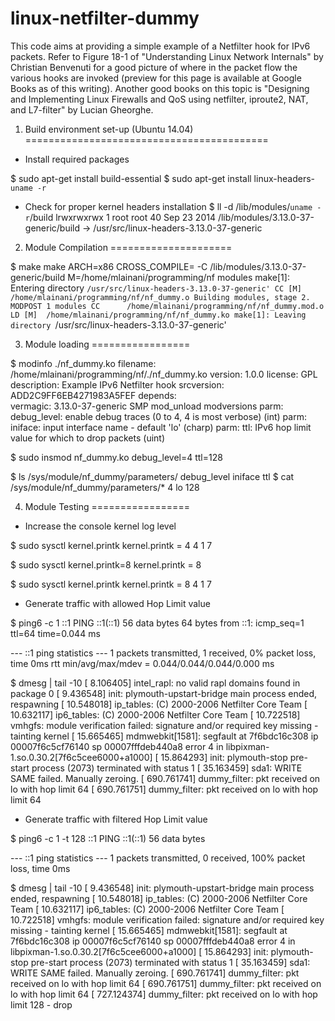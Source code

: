# linux-netfilter-dummy

This code aims at providing a simple example of a Netfilter hook for
IPv6 packets. Refer to Figure 18-1 of "Understanding Linux Network
Internals" by Christian Benvenuti for a good picture of where in the
packet flow the various hooks are invoked (preview for this page is
available at Google Books as of this writing). Another good books on
this topic is "Designing and Implementing Linux Firewalls and QoS
using netfilter, iproute2, NAT, and L7-filter" by Lucian Gheorghe.

1. Build environment set-up (Ubuntu 14.04) 
==========================================

- Install required packages

$ sudo apt-get install build-essential
$ sudo apt-get install linux-headers-`uname -r`

- Check for proper kernel headers installation
$ ll -d /lib/modules/`uname -r`/build
lrwxrwxrwx 1 root root 40 Sep 23  2014 /lib/modules/3.13.0-37-generic/build -> /usr/src/linux-headers-3.13.0-37-generic

2. Module Compilation
=====================

$ make
make ARCH=x86 CROSS_COMPILE= -C /lib/modules/3.13.0-37-generic/build M=/home/mlainani/programming/nf modules
make[1]: Entering directory `/usr/src/linux-headers-3.13.0-37-generic'
  CC [M]  /home/mlainani/programming/nf/nf_dummy.o
  Building modules, stage 2.
  MODPOST 1 modules
  CC      /home/mlainani/programming/nf/nf_dummy.mod.o
  LD [M]  /home/mlainani/programming/nf/nf_dummy.ko
make[1]: Leaving directory `/usr/src/linux-headers-3.13.0-37-generic'

3. Module loading
=================

$ modinfo ./nf_dummy.ko 
filename:       /home/mlainani/programming/nf/./nf_dummy.ko
version:        1.0.0
license:        GPL
description:    Example IPv6 Netfilter hook
srcversion:     ADD2C9FF6EB4271983A5FEF
depends:        
vermagic:       3.13.0-37-generic SMP mod_unload modversions 
parm:           debug_level: enable debug traces (0 to 4, 4 is most verbose) (int)
parm:           iniface: input interface name - default 'lo' (charp)
parm:           ttl: IPv6 hop limit value for which to drop packets (uint)

$ sudo insmod nf_dummy.ko debug_level=4 ttl=128

$ ls /sys/module/nf_dummy/parameters/
debug_level  iniface  ttl
$ cat /sys/module/nf_dummy/parameters/*
4
lo
128

4. Module Testing
=================

- Increase the console kernel log level

$ sudo sysctl kernel.printk
kernel.printk = 4	4	1	7

$ sudo sysctl kernel.printk=8
kernel.printk = 8

$ sudo sysctl kernel.printk
kernel.printk = 8	4	1	7

- Generate traffic with allowed Hop Limit value

$ ping6 -c 1 ::1
PING ::1(::1) 56 data bytes
64 bytes from ::1: icmp_seq=1 ttl=64 time=0.044 ms

--- ::1 ping statistics ---
1 packets transmitted, 1 received, 0% packet loss, time 0ms
rtt min/avg/max/mdev = 0.044/0.044/0.044/0.000 ms

$ dmesg | tail -10
[    8.106405] intel_rapl: no valid rapl domains found in package 0
[    9.436548] init: plymouth-upstart-bridge main process ended, respawning
[   10.548018] ip_tables: (C) 2000-2006 Netfilter Core Team
[   10.632117] ip6_tables: (C) 2000-2006 Netfilter Core Team
[   10.722518] vmhgfs: module verification failed: signature and/or  required key missing - tainting kernel
[   15.665465] mdmwebkit[1581]: segfault at 7f6bdc16c308 ip 00007f6c5cf76140 sp 00007fffdeb440a8 error 4 in libpixman-1.so.0.30.2[7f6c5cee6000+a1000]
[   15.864293] init: plymouth-stop pre-start process (2073) terminated with status 1
[   35.163459] sda1: WRITE SAME failed. Manually zeroing.
[  690.761741] dummy_filter: pkt received on lo with hop limit 64
[  690.761751] dummy_filter: pkt received on lo with hop limit 64

- Generate traffic with filtered Hop Limit value

$ ping6 -c 1 -t 128 ::1
PING ::1(::1) 56 data bytes

--- ::1 ping statistics ---
1 packets transmitted, 0 received, 100% packet loss, time 0ms

$ dmesg | tail -10
[    9.436548] init: plymouth-upstart-bridge main process ended, respawning
[   10.548018] ip_tables: (C) 2000-2006 Netfilter Core Team
[   10.632117] ip6_tables: (C) 2000-2006 Netfilter Core Team
[   10.722518] vmhgfs: module verification failed: signature and/or  required key missing - tainting kernel
[   15.665465] mdmwebkit[1581]: segfault at 7f6bdc16c308 ip 00007f6c5cf76140 sp 00007fffdeb440a8 error 4 in libpixman-1.so.0.30.2[7f6c5cee6000+a1000]
[   15.864293] init: plymouth-stop pre-start process (2073) terminated with status 1
[   35.163459] sda1: WRITE SAME failed. Manually zeroing.
[  690.761741] dummy_filter: pkt received on lo with hop limit 64
[  690.761751] dummy_filter: pkt received on lo with hop limit 64
[  727.124374] dummy_filter: pkt received on lo with hop limit 128 - drop
